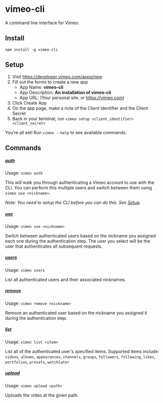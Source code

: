 # vimeo-cli

A command line interface for Vimeo.

## Install

`npm install -g vimeo-cli`

## Setup

1. Visit https://developer.vimeo.com/apps/new
2. Fill out the forms to create a new app
   * App Name: **vimeo-cli**
   * App Description: **An installation of vimeo-cli**
   * App URL: (Your personal site, or https://vimeo.com)
3. Click Create App
4. On the app page, make a note of the Client Identifier and the Client Secret
5. Back in your terminal, run `vimeo setup <client_identifier> <client_secret>`

You're all set! Run `vimeo --help` to see available commands.

## Commands

##### [auth](#auth)

Usage: `vimeo auth`

This will walk you through authenticating a Vimeo account to use with the CLI. You can perform this multiple users and switch between them using `vimeo use <nickname>`.

*Note: You need to setup the CLI before you can do this. See [Setup](#setup).*

##### [use](#use)

Usage: `vimeo use <nickname>`

Switch between authenticated users based on the nickname you assigned each one during the authentication step. The user you select will be the user that authenticates all subsequent requests.

##### [users](#users)

Usage: `vimeo users`

List all authenticated users and their associated nicknames.

##### [remove](#remove)

Usage: `vimeo remove <nickname>`

Remove an authenticated user based on the nickname you assigned it during the authentication step.

##### [list](#list)

Usage: `vimeo list <item>`

List all of the authenticated user's specified items. Supported items include: `videos`, `albums`, `appearances`, `channels`, `groups`, `followers`, `following`, `likes`, `portfolios`, `presets`, `watchlater`

##### [upload](#upload)

Usage: `vimeo upload <path>`

Uploads the video at the given path. 